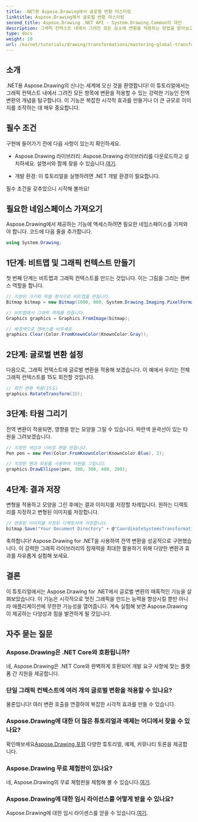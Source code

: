 ```yaml
---
title: .NET용 Aspose.Drawing에서 글로벌 변환 마스터링
linktitle: Aspose.Drawing에서 글로벌 변환 마스터링
second_title: Aspose.Drawing .NET API - System.Drawing.Common의 대안
description: 그래픽 컨텍스트 내에서 그려진 모든 요소에 변환을 적용하는 방법을 알아보고, 이를 통해 눈길을 끄는 시각적 효과를 만들고 이미지를 효율적으로 조작하는 방법을 익혀보세요.
type: docs
weight: 10
url: /ko/net/tutorials/drawing/transformations/mastering-global-transformations/
---
```

## 소개

.NET용 Aspose.Drawing의 신나는 세계에 오신 것을 환영합니다! 이 튜토리얼에서는 그래픽 컨텍스트 내에서 그려진 모든 항목에 변환을 적용할 수 있는 강력한 기능인 전역 변환의 개념을 탐구합니다. 이 기능은 복잡한 시각적 효과를 만들거나 더 큰 규모로 이미지를 조작하는 데 매우 중요합니다.

## 필수 조건

구현에 들어가기 전에 다음 사항이 있는지 확인하세요.

-  Aspose.Drawing 라이브러리: Aspose.Drawing 라이브러리를 다운로드하고 설치하세요. 설명서와 함께 찾을 수 있습니다.[여기](https://reference.aspose.com/drawing/net/).
  
- 개발 환경: 이 튜토리얼을 실행하려면 .NET 개발 환경이 필요합니다.

필수 조건을 갖추었으니 시작해 볼까요!

## 필요한 네임스페이스 가져오기

Aspose.Drawing에서 제공하는 기능에 액세스하려면 필요한 네임스페이스를 가져와야 합니다. 코드에 다음 줄을 추가합니다.

```csharp
using System.Drawing;
```

## 1단계: 비트맵 및 그래픽 컨텍스트 만들기

첫 번째 단계는 비트맵과 그래픽 컨텍스트를 만드는 것입니다. 이는 그림을 그리는 캔버스 역할을 합니다.

```csharp
// 지정된 크기와 픽셀 형식으로 비트맵을 만듭니다.
Bitmap bitmap = new Bitmap(1000, 800, System.Drawing.Imaging.PixelFormat.Format32bppPArgb);

// 비트맵에서 그래픽 객체를 만듭니다.
Graphics graphics = Graphics.FromImage(bitmap);

// 배경색으로 캔버스를 비우세요
graphics.Clear(Color.FromKnownColor(KnownColor.Gray));
```

## 2단계: 글로벌 변환 설정

다음으로, 그래픽 컨텍스트에 글로벌 변환을 적용해 보겠습니다. 이 예에서 우리는 전체 그래픽 컨텍스트를 15도 회전할 것입니다.

```csharp
// 회전 변환 적용(15도)
graphics.RotateTransform(15);
```

## 3단계: 타원 그리기

전역 변환이 적용되면, 영향을 받는 모양을 그릴 수 있습니다. 파란색 윤곽선이 있는 타원을 그려보겠습니다.

```csharp
// 지정된 색상과 너비로 펜을 만듭니다.
Pen pen = new Pen(Color.FromKnownColor(KnownColor.Blue), 2);

// 지정된 펜과 좌표를 사용하여 타원을 그립니다.
graphics.DrawEllipse(pen, 300, 300, 400, 200);
```

## 4단계: 결과 저장

변형을 적용하고 모양을 그린 후에는 결과 이미지를 저장할 차례입니다. 원하는 디렉토리를 지정하고 변형된 이미지를 저장합니다.

```csharp
// 변환된 이미지를 지정된 디렉토리에 저장합니다.
bitmap.Save("Your Document Directory" + @"CoordinateSystemsTransformations\GlobalTransformation_out.png");
```

축하합니다! Aspose.Drawing for .NET을 사용하여 전역 변환을 성공적으로 구현했습니다. 이 강력한 그래픽 라이브러리의 잠재력을 최대한 활용하기 위해 다양한 변환과 효과를 자유롭게 실험해 보세요.

## 결론

이 튜토리얼에서는 Aspose.Drawing for .NET에서 글로벌 변환의 매혹적인 기능을 살펴보았습니다. 이 기능은 시각적으로 멋진 그래픽을 만드는 능력을 향상시킬 뿐만 아니라 애플리케이션에 무한한 가능성을 열어줍니다. 계속 실험해 보면 Aspose.Drawing이 제공하는 다양성과 힘을 발견하게 될 것입니다.

## 자주 묻는 질문

### Aspose.Drawing은 .NET Core와 호환됩니까?

네, Aspose.Drawing은 .NET Core와 완벽하게 호환되어 개발 요구 사항에 맞는 플랫폼 간 지원을 제공합니다.

### 단일 그래픽 컨텍스트에 여러 개의 글로벌 변환을 적용할 수 있나요?

물론입니다! 여러 변환 호출을 연결하여 복잡한 시각적 효과를 만들 수 있습니다.

### Aspose.Drawing에 대한 더 많은 튜토리얼과 예제는 어디에서 찾을 수 있나요?

 확인해보세요[Aspose.Drawing 포럼](https://forum.aspose.com/c/diagram/17) 다양한 튜토리얼, 예제, 커뮤니티 토론을 제공합니다.

### Aspose.Drawing 무료 체험판이 있나요?

 네, Aspose.Drawing의 무료 체험판을 체험해 볼 수 있습니다.[여기](https://releases.aspose.com/).

### Aspose.Drawing에 대한 임시 라이선스를 어떻게 받을 수 있나요?

 Aspose.Drawing에 대한 임시 라이센스를 얻을 수 있습니다.[여기](https://purchase.conholdate.com/temporary-license/).